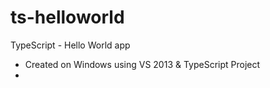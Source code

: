 ts-helloworld
=============

TypeScript - Hello World app


- Created on Windows using VS 2013 & TypeScript Project
- 
